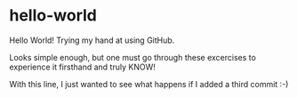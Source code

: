 # hello-world

Hello World!
Trying my hand at using GitHub. 

Looks simple enough, but one must go through these excercises to experience it firsthand and truly KNOW!

With this line, I just wanted to see what happens if I added a third commit :-)
